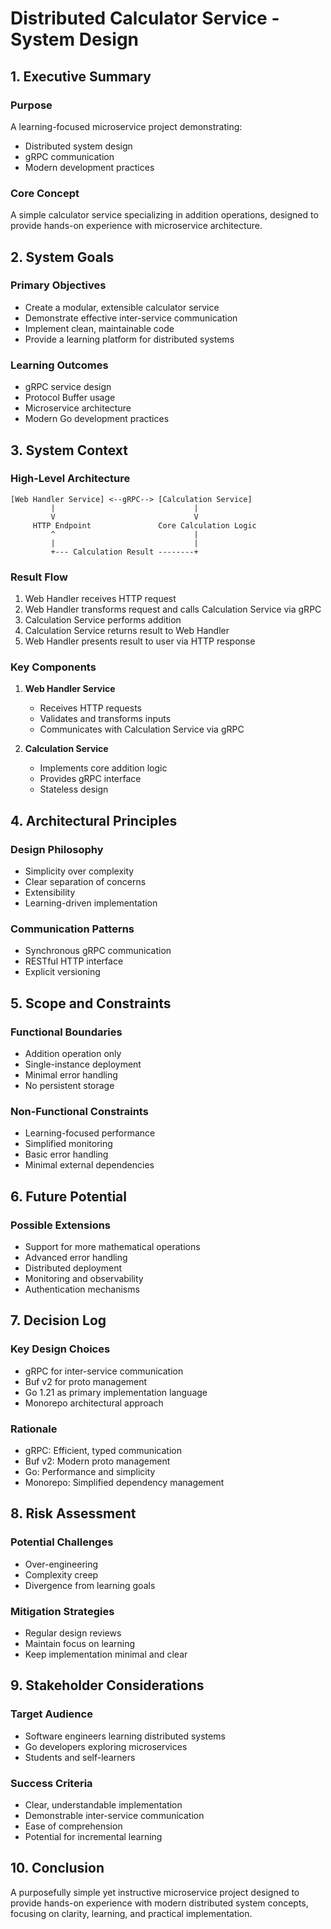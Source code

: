 # Distributed Calculator Service - System Design

## 1. Executive Summary

### Purpose
A learning-focused microservice project demonstrating:
- Distributed system design
- gRPC communication
- Modern development practices

### Core Concept
A simple calculator service specializing in addition operations, designed to provide hands-on experience with microservice architecture.

## 2. System Goals

### Primary Objectives
- Create a modular, extensible calculator service
- Demonstrate effective inter-service communication
- Implement clean, maintainable code
- Provide a learning platform for distributed systems

### Learning Outcomes
- gRPC service design
- Protocol Buffer usage
- Microservice architecture
- Modern Go development practices

## 3. System Context

### High-Level Architecture
```
[Web Handler Service] <--gRPC--> [Calculation Service]
         |                               |
         V                               V
     HTTP Endpoint               Core Calculation Logic
         ^                               |
         |                               |
         +--- Calculation Result --------+
```

### Result Flow
1. Web Handler receives HTTP request
2. Web Handler transforms request and calls Calculation Service via gRPC
3. Calculation Service performs addition
4. Calculation Service returns result to Web Handler
5. Web Handler presents result to user via HTTP response

### Key Components
1. **Web Handler Service**
   - Receives HTTP requests
   - Validates and transforms inputs
   - Communicates with Calculation Service via gRPC

2. **Calculation Service**
   - Implements core addition logic
   - Provides gRPC interface
   - Stateless design

## 4. Architectural Principles

### Design Philosophy
- Simplicity over complexity
- Clear separation of concerns
- Extensibility
- Learning-driven implementation

### Communication Patterns
- Synchronous gRPC communication
- RESTful HTTP interface
- Explicit versioning

## 5. Scope and Constraints

### Functional Boundaries
- Addition operation only
- Single-instance deployment
- Minimal error handling
- No persistent storage

### Non-Functional Constraints
- Learning-focused performance
- Simplified monitoring
- Basic error handling
- Minimal external dependencies

## 6. Future Potential

### Possible Extensions
- Support for more mathematical operations
- Advanced error handling
- Distributed deployment
- Monitoring and observability
- Authentication mechanisms

## 7. Decision Log

### Key Design Choices
- gRPC for inter-service communication
- Buf v2 for proto management
- Go 1.21 as primary implementation language
- Monorepo architectural approach

### Rationale
- gRPC: Efficient, typed communication
- Buf v2: Modern proto management
- Go: Performance and simplicity
- Monorepo: Simplified dependency management

## 8. Risk Assessment

### Potential Challenges
- Over-engineering
- Complexity creep
- Divergence from learning goals

### Mitigation Strategies
- Regular design reviews
- Maintain focus on learning
- Keep implementation minimal and clear

## 9. Stakeholder Considerations

### Target Audience
- Software engineers learning distributed systems
- Go developers exploring microservices
- Students and self-learners

### Success Criteria
- Clear, understandable implementation
- Demonstrable inter-service communication
- Ease of comprehension
- Potential for incremental learning

## 10. Conclusion

A purposefully simple yet instructive microservice project designed to provide hands-on experience with modern distributed system concepts, focusing on clarity, learning, and practical implementation.
